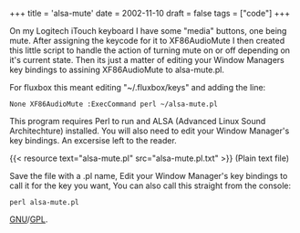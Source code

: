 +++
title = 'alsa-mute'
date = 2002-11-10
draft = false
tags = ["code"]
+++

On my Logitech iTouch keyboard I have some "media" buttons, one being mute. 
After assigning the keycode for it to XF86AudioMute I then created this little 
script to handle the action of turning mute on or off depending on it's current state.
Then its just a matter of editing your Window Managers key bindings to assining 
XF86AudioMute to alsa-mute.pl.

For fluxbox this meant editing "~/.fluxbox/keys" and adding the line:

```
None XF86AudioMute :ExecCommand perl ~/alsa-mute.pl
```

This program requires Perl to run and ALSA (Advanced Linux Sound Architechture) installed. 
You will also need to edit your Window Manager's key bindings. An excersise left to the reader.

{{< resource text="alsa-mute.pl" src="alsa-mute.pl.txt" >}} (Plain text file)

Save the file with a .pl name,
Edit your Window Manager's key bindings to call it for the key you want,
You can also call this straight from the console:

```Shell
perl alsa-mute.pl
```

[GNU](http://www.gnu.org/)/[GPL](http://www.gnu.org/licenses/licenses.html#GPL).

